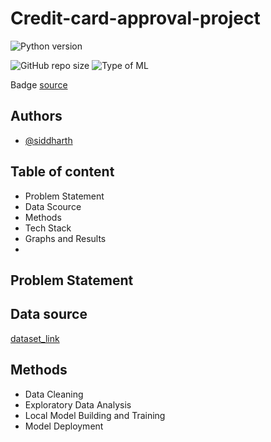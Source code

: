# Credit-card-approval-project


![Python version](https://img.shields.io/badge/Python%20version-3.10%2B-lightgrey)

![GitHub repo size](https://img.shields.io/github/repo-size/Siddharth-Mohanty-308/Credit-card-approval-project)
![Type of ML](https://img.shields.io/badge/Type%20of%20ML-Binary%20Classification-red)

Badge [source](https://shields.io/)

## Authors

- [@siddharth](https://github.com/Siddharth-Mohanty-308)

## Table of content

- Problem Statement
- Data Scource
- Methods
- Tech Stack
- Graphs and Results 
- 

## Problem Statement

## Data source

[dataset_link](https://www.kaggle.com/datasets/keitazoumana/aercreditcard)

## Methods

- Data Cleaning
- Exploratory Data Analysis
- Local Model Building and Training
- Model Deployment
